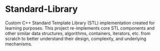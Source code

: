 # Standard-Library
Custom C++ Standard Template Library (STL) implementation created for learning purposes. This project re-implements core STL components and other similar data structures, algorithms, containers, iterators, etc. from scratch to better understand their design, complexity, and underlying mechanisms.
